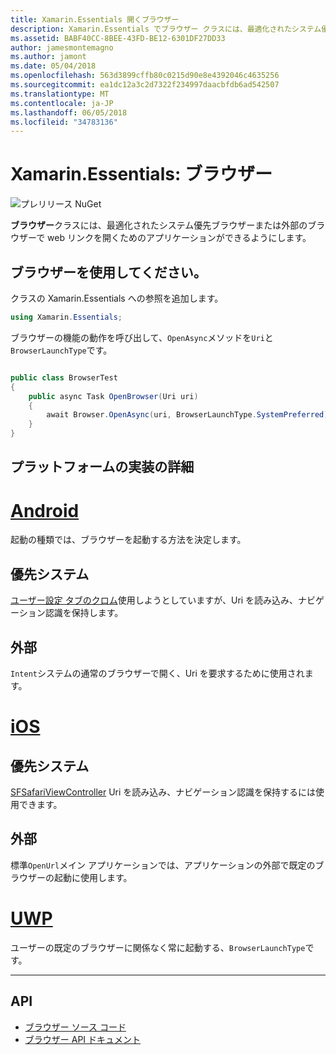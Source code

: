 ```yaml
---
title: Xamarin.Essentials 開くブラウザー
description: Xamarin.Essentials でブラウザー クラスには、最適化されたシステム優先ブラウザーまたは外部のブラウザーで web リンクを開くためのアプリケーションができるようにします。
ms.assetid: BABF40CC-8BEE-43FD-BE12-6301DF27DD33
author: jamesmontemagno
ms.author: jamont
ms.date: 05/04/2018
ms.openlocfilehash: 563d3899cffb80c0215d90e8e4392046c4635256
ms.sourcegitcommit: ea1dc12a3c2d7322f234997daacbfdb6ad542507
ms.translationtype: MT
ms.contentlocale: ja-JP
ms.lasthandoff: 06/05/2018
ms.locfileid: "34783136"
---
```

# <a name="xamarinessentials-browser"></a>Xamarin.Essentials: ブラウザー

![プレリリース NuGet](~/media/shared/pre-release.png)

**ブラウザー**クラスには、最適化されたシステム優先ブラウザーまたは外部のブラウザーで web リンクを開くためのアプリケーションができるようにします。

## <a name="using-browser"></a>ブラウザーを使用してください。

クラスの Xamarin.Essentials への参照を追加します。

```csharp
using Xamarin.Essentials;
```

ブラウザーの機能の動作を呼び出して、`OpenAsync`メソッドを`Uri`と`BrowserLaunchType`です。

```csharp

public class BrowserTest
{
    public async Task OpenBrowser(Uri uri)
    {
        await Browser.OpenAsync(uri, BrowserLaunchType.SystemPreferred);
    }
}
```

## <a name="platform-implementation-specifics"></a>プラットフォームの実装の詳細

# <a name="androidtabandroid"></a>[Android](#tab/android)

起動の種類では、ブラウザーを起動する方法を決定します。

## <a name="system-preferred"></a>優先システム

[ユーザー設定 タブのクロム](https://developer.chrome.com/multidevice/android/customtabs)使用しようとしていますが、Uri を読み込み、ナビゲーション認識を保持します。

## <a name="external"></a>外部

`Intent`システムの通常のブラウザーで開く、Uri を要求するために使用されます。

# <a name="iostabios"></a>[iOS](#tab/ios)

## <a name="system-preferred"></a>優先システム

[SFSafariViewController](https://developer.xamarin.com/api/type/SafariServices.SFSafariViewController/) Uri を読み込み、ナビゲーション認識を保持するには使用できます。

## <a name="external"></a>外部

標準`OpenUrl`メイン アプリケーションでは、アプリケーションの外部で既定のブラウザーの起動に使用します。

# <a name="uwptabuwp"></a>[UWP](#tab/uwp)

ユーザーの既定のブラウザーに関係なく常に起動する、`BrowserLaunchType`です。

--------------

## <a name="api"></a>API

- [ブラウザー ソース コード](https://github.com/xamarin/Essentials/tree/master/Xamarin.Essentials/Browser)
- [ブラウザー API ドキュメント](xref:Xamarin.Essentials.Browser)
